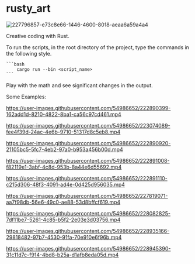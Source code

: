 # rusty_art


![227796857-e73c8e66-1446-4600-8018-aeaa6a59a4a4](https://user-images.githubusercontent.com/54986652/227951137-35ab864e-3329-4ef0-a4aa-2347f07296ca.png)

Creative coding with Rust.

To run the scripts, in the root directory of the project, type the commands in the following style.

    ```bash
        cargo run --bin <script_name>
    ```

Play with the math and see significant changes in the output.

Some Examples:



https://user-images.githubusercontent.com/54986652/222890399-162add1d-8210-4822-8ba1-ca56c97cd461.mp4




https://user-images.githubusercontent.com/54986652/223074089-fee4f39d-24ac-4e6b-9710-51317d8c5eb8.mp4




https://user-images.githubusercontent.com/54986652/222890920-21105bc5-5fc7-4eb2-97a0-b953a456b00d.mp4





https://user-images.githubusercontent.com/54986652/222891008-f82119e1-3abf-4c8d-953b-8a44e6d55692.mp4





https://user-images.githubusercontent.com/54986652/222891110-c215d306-48f3-4091-ad4e-0d425d956035.mp4





https://user-images.githubusercontent.com/54986652/227819071-aa7f98db-56e6-49c0-ae88-53d8bffcf619.mp4



https://user-images.githubusercontent.com/54986652/228082825-7df11be7-5261-4c85-b5f2-2e03e3d03756.mp4



https://user-images.githubusercontent.com/54986652/228935166-29818482-97b7-4530-91fa-70e910e6f96b.mp4





https://user-images.githubusercontent.com/54986652/228945390-31c11d7c-f914-4bd8-b25a-d1afb8eda05d.mp4




